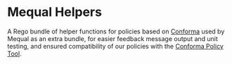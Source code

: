 # Mequal Helpers

A Rego bundle of helper functions for policies based on [Conforma](https://github.com/enterprise-contract/ec-policies/tree/main/policy/lib) used by Mequal as an extra bundle, for easier feedback message output and unit testing, and ensured compatibility of our policies with the [Conforma Policy Tool](https://conforma.dev/).
